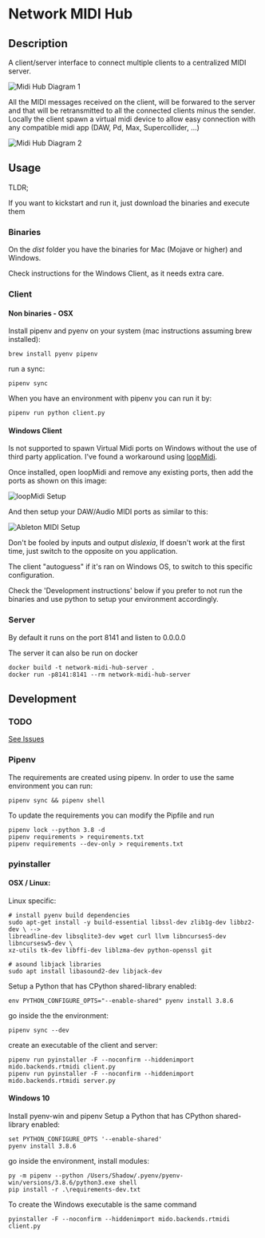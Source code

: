 # Network MIDI Hub

## Description
A client/server interface to connect multiple clients to a centralized MIDI server. 

![Midi Hub Diagram 1](midi-hub-diagram.jpg)

All the MIDI messages received on the client, will be forwared to the server and that will be retransmitted to all the connected clients minus the sender. Locally the client spawn a virtual midi device to allow easy connection with any compatible midi app (DAW, Pd, Max, Supercollider, ...)

![Midi Hub Diagram 2](midi-hub-diagram-2.jpg)

## Usage

TLDR;

If you want to kickstart and run it, just download the binaries and execute them

### Binaries

On the _dist_ folder you have the binaries for Mac (Mojave or higher) and Windows.

Check instructions for the Windows Client, as it needs extra care.

### Client

#### Non binaries - OSX
Install pipenv and pyenv on your system (mac instructions assuming brew installed):

```
brew install pyenv pipenv
```

run a sync:

```
pipenv sync
```

When you have an environment with pipenv you can run it by:

```
pipenv run python client.py
```

#### Windows Client
Is not supported to spawn Virtual Midi ports on Windows without the use of third party application. I've found a workaround using [loopMidi](http://www.tobias-erichsen.de/software/loopmidi.html).

Once installed, open loopMidi and remove any existing ports, then add the ports as shown on this image:

![loopMidi Setup](loopMidi-setup.jpg)

And then setup your DAW/Audio MIDI ports as similar to this:

![Ableton MIDI Setup](ableton-midi-setup.jpg)

Don't be fooled by inputs and output _dislexia_, If doesn't work at the first time, just switch to the opposite on you application.

The client "autoguess" if it's ran on Windows OS, to switch to this specific configuration.

Check the 'Development instructions' below if you prefer to not run the binaries and use python to setup your environment accordingly.


### Server

By default it runs on the port 8141 and listen to 0.0.0.0

The server it can also be run on docker

```
docker build -t network-midi-hub-server .
docker run -p8141:8141 --rm network-midi-hub-server

```

## Development

### TODO

[See Issues](https://github.com/piscue/network-midi-hub/issues)

### Pipenv

The requirements are created using pipenv. In order to use the same environment you can run:

```
pipenv sync && pipenv shell
```

To update the requirements you can modify the Pipfile and run

```
pipenv lock --python 3.8 -d
pipenv requirements > requirements.txt
pipenv requirements --dev-only > requirements.txt
```

### pyinstaller

#### OSX / Linux:

Linux specific:

```
# install pyenv build dependencies
sudo apt-get install -y build-essential libssl-dev zlib1g-dev libbz2-dev \ -->
libreadline-dev libsqlite3-dev wget curl llvm libncurses5-dev libncursesw5-dev \
xz-utils tk-dev libffi-dev liblzma-dev python-openssl git

# asound libjack libraries
sudo apt install libasound2-dev libjack-dev
```

Setup a Python that has CPython shared-library enabled:

```
env PYTHON_CONFIGURE_OPTS="--enable-shared" pyenv install 3.8.6
```

go inside the the environment:
```
pipenv sync --dev
```

create an executable of the client and server:
```
pipenv run pyinstaller -F --noconfirm --hiddenimport mido.backends.rtmidi client.py
pipenv run pyinstaller -F --noconfirm --hiddenimport mido.backends.rtmidi server.py
```

#### Windows 10

Install pyenv-win and pipenv
Setup a Python that has CPython shared-library enabled:
```
set PYTHON_CONFIGURE_OPTS '--enable-shared'
pyenv install 3.8.6
```

go inside the environment, install modules:
```
py -m pipenv --python /Users/Shadow/.pyenv/pyenv-win/versions/3.8.6/python3.exe shell
pip install -r .\requirements-dev.txt
```

To create the Windows executable is the same command

```
pyinstaller -F --noconfirm --hiddenimport mido.backends.rtmidi client.py
```
